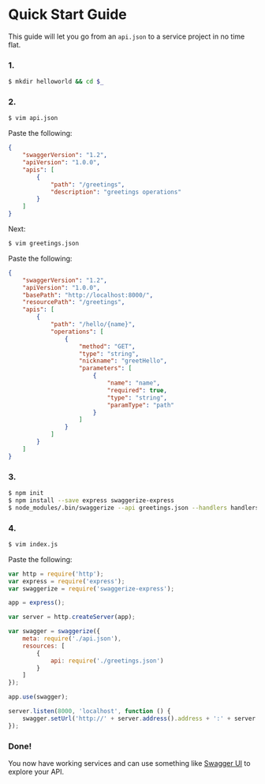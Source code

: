 # Quick Start Guide

This guide will let you go from an `api.json` to a service project in no time flat.

### 1.

```bash
$ mkdir helloworld && cd $_
```

### 2.

```bash
$ vim api.json
```

Paste the following:

```json
{
    "swaggerVersion": "1.2",
    "apiVersion": "1.0.0",
    "apis": [
        {
            "path": "/greetings",
            "description": "greetings operations"
        }
    ]
}
```

Next:

```bash
$ vim greetings.json
```

Paste the following:

```json
{
    "swaggerVersion": "1.2",
    "apiVersion": "1.0.0",
    "basePath": "http://localhost:8000/",
    "resourcePath": "/greetings",
    "apis": [
        {
            "path": "/hello/{name}",
            "operations": [
                {
                    "method": "GET",
                    "type": "string",
                    "nickname": "greetHello",
                    "parameters": [
                        {
                            "name": "name",
                            "required": true,
                            "type": "string",
                            "paramType": "path"
                        }
                    ]
                }
            ]
        }
    ]
}
```

### 3.

```bash
$ npm init
$ npm install --save express swaggerize-express
$ node_modules/.bin/swaggerize --api greetings.json --handlers handlers --models models --tests tests
```

### 4.

```bash
$ vim index.js
```

Paste the following:

```javascript
var http = require('http');
var express = require('express');
var swaggerize = require('swaggerize-express');

app = express();

var server = http.createServer(app);

var swagger = swaggerize({
    meta: require('./api.json'),
    resources: [
        {
            api: require('./greetings.json')
        }
    ]
});

app.use(swagger);

server.listen(8000, 'localhost', function () {
    swagger.setUrl('http://' + server.address().address + ':' + server.address().port);
});
```

### Done!

You now have working services and can use something like [Swagger UI](https://github.com/wordnik/swagger-ui) to explore your API.

